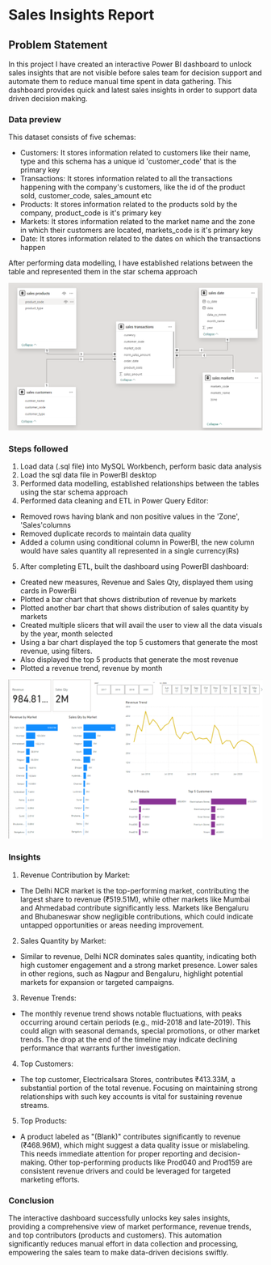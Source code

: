 # Sales Insights Report

## Problem Statement 
In this project I have created an interactive Power BI dashboard to unlock sales insights that are not visible before sales team for decision support and automate them to reduce manual time spent in data gathering.
This dashboard provides quick and latest sales insights in order to support data driven decision making.

### Data preview
This dataset consists of five schemas:
-  Customers: It stores information related to customers like their name, type and this schema has a unique id 'customer_code' that is the primary key
-  Transactions: It stores information related to all the transactions happening with the company's customers, like the id of the product sold, customer_code, sales_amount etc
-  Products: It stores information related to the products sold by the company, product_code is it's primary key
-  Markets: It stores information related to the market name and the zone in which their customers are located, markets_code is it's primary key
-  Date: It stores information related to the dates on which the transactions happen

After performing data modelling, I have established relations between the table and represented them in the star schema approach

![Dataset Schema](Star_schema.png)


### Steps followed
1.  Load data (.sql file) into MySQL Workbench, perform basic data analysis
2.  Load the sql data file in PowerBI desktop
3.  Performed data modelling, established relationships between the tables using the star schema approach
4.  Performed data cleaning and ETL in Power Query Editor:
  -  Removed rows having blank and non positive values in the 'Zone', 'Sales'columns
  -  Removed duplicate records to maintain data quality
  -  Added a column using conditional column in PowerBI, the new column would have sales quantity all represented in a single currency(Rs)
5. After completing ETL, built the dashboard using PowerBI dashboard:
  - Created new measures, Revenue and Sales Qty, displayed them using cards in PowerBi
  - Plotted a bar chart that shows distribution of revenue by markets
  - Plotted another bar chart that shows distribution of sales quantity by markets
  - Created multiple slicers that will avail the user to view all the data visuals by the year, month selected
  - Using a bar chart displayed the top 5 customers that generate the most revenue, using filters.
  - Also displayed the top 5 products that generate the most revenue
  - Plotted a revenue trend, revenue by month

    
![Sales Report](Sales_report.png)


### Insights 
1.  Revenue Contribution by Market:
-   The Delhi NCR market is the top-performing market, contributing the largest share to revenue (₹519.51M), while other markets like Mumbai and Ahmedabad contribute significantly less. Markets like Bengaluru and Bhubaneswar show negligible contributions, which could indicate untapped opportunities or areas needing improvement.
  
2.  Sales Quantity by Market:
-  Similar to revenue, Delhi NCR dominates sales quantity, indicating both high customer engagement and a strong market presence. Lower sales in other regions, such as Nagpur and Bengaluru, highlight potential markets for expansion or targeted campaigns.

3.  Revenue Trends:
-  The monthly revenue trend shows notable fluctuations, with peaks occurring around certain periods (e.g., mid-2018 and late-2019). This could align with seasonal demands, special promotions, or other market trends. The drop at the end of the timeline may indicate declining performance that warrants further investigation.

4.  Top Customers:
-  The top customer, Electricalsara Stores, contributes ₹413.33M, a substantial portion of the total revenue. Focusing on maintaining strong relationships with such key accounts is vital for sustaining revenue streams.

5.  Top Products:
-  A product labeled as "(Blank)" contributes significantly to revenue (₹468.96M), which might suggest a data quality issue or mislabeling. This needs immediate attention for proper reporting and decision-making.
Other top-performing products like Prod040 and Prod159 are consistent revenue drivers and could be leveraged for targeted marketing efforts.

### Conclusion
The interactive dashboard successfully unlocks key sales insights, providing a comprehensive view of market performance, revenue trends, and top contributors (products and customers). This automation significantly reduces manual effort in data collection and processing, empowering the sales team to make data-driven decisions swiftly.
